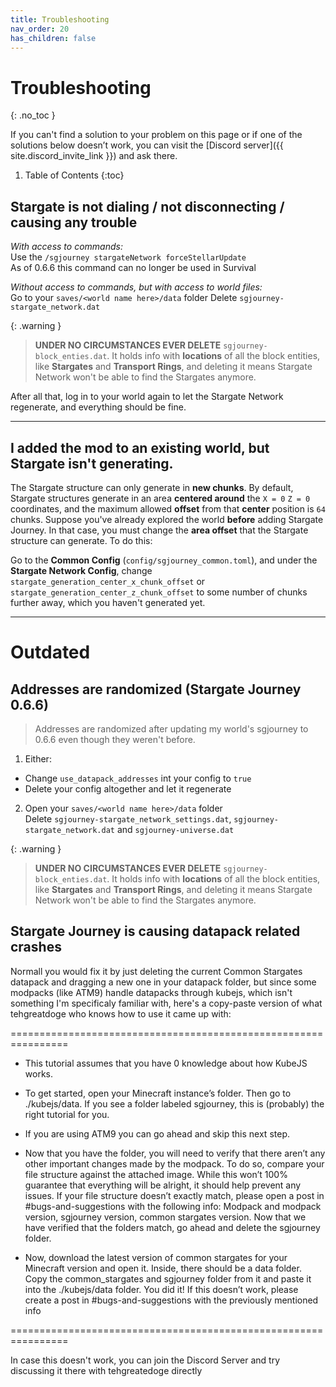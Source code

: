 ```yaml
---
title: Troubleshooting
nav_order: 20
has_children: false
---
```


# Troubleshooting
{: .no_toc }

If you can't find a solution to your problem on this page or if one of the solutions below doesn’t work, 
you can visit the [Discord server]({{ site.discord_invite_link }}) and ask there.

1. Table of Contents
{:toc}

## Stargate is not dialing / not disconnecting / causing any trouble
_With access to commands:_  
Use the `/sgjourney stargateNetwork forceStellarUpdate`  
As of 0.6.6 this command can no longer be used in Survival

_Without access to commands, but with access to world files:_  
Go to your `saves/<world name here>/data` folder
Delete `sgjourney-stargate_network.dat`

{: .warning }
> **UNDER NO CIRCUMSTANCES EVER DELETE** `sgjourney-block_enties.dat`.
> It holds info with **locations** of all the block entities, 
> like **Stargates** and **Transport Rings**,
> and deleting it means Stargate Network won't be able to find the Stargates anymore.

After all that, log in to your world again to let the Stargate Network regenerate, and everything should be fine.

___


## I added the mod to an existing world, but Stargate isn't generating.
The Stargate structure can only generate in **new chunks**. 
By default, Stargate structures generate in an area **centered around** the `X = 0` `Z = 0` coordinates, 
and the maximum allowed **offset** from that **center** position is `64` chunks.
Suppose you've already explored the world **before** adding Stargate Journey. 
In that case, you must change the **area offset** that the Stargate structure can generate.
To do this:

Go to the **Common Config** (`config/sgjourney_common.toml`), and under the **Stargate Network Config**, change 
`stargate_generation_center_x_chunk_offset` or `stargate_generation_center_z_chunk_offset` to some number of chunks further away, which you haven't generated yet.

___

# Outdated

## Addresses are randomized (Stargate Journey 0.6.6)
> Addresses are randomized after updating my world's sgjourney to 0.6.6 even though they weren't before.

1. Either:
- Change `use_datapack_addresses` int your config to `true`
- Delete your config altogether and let it regenerate
2. Open your `saves/<world name here>/data` folder  
   Delete `sgjourney-stargate_network_settings.dat`, `sgjourney-stargate_network.dat` and `sgjourney-universe.dat`

{: .warning }
> **UNDER NO CIRCUMSTANCES EVER DELETE** `sgjourney-block_enties.dat`.
> It holds info with **locations** of all the block entities,
> like **Stargates** and **Transport Rings**,
> and deleting it means Stargate Network won't be able to find the Stargates anymore.

## Stargate Journey is causing datapack related crashes

<!-- // TODO: There is no image :D not even on discord -->

Normall you would fix it by just deleting the current Common Stargates datapack and dragging a new one in your datapack folder, 
but since some modpacks (like ATM9) handle datapacks through kubejs, which isn't something I'm specificaly familiar with, 
here's a copy-paste version of what tehgreatdoge who knows how to use it came up with:

================================================================

- This tutorial assumes that you have 0 knowledge about how KubeJS works.

- To get started, open your Minecraft instance’s folder. 
Then go to ./kubejs/data. 
If you see a folder labeled sgjourney, this is (probably) the right tutorial for you.

- If you are using ATM9 you can go ahead and skip this next step.

- Now that you have the folder, 
you will need to verify that there aren’t any other important changes made by the modpack. 
To do so, compare your file structure against the attached image. 
While this won’t 100% guarantee that everything will be alright, it should help prevent any issues.
If your file structure doesn’t exactly match, please open a post in #bugs-and-suggestions with the following info: 
Modpack and modpack version, sgjourney version, common stargates version.
Now that we have verified that the folders match, go ahead and delete the sgjourney folder.

- Now, download the latest version of common stargates for your Minecraft version and open it. 
Inside, there should be a data folder. 
Copy the common_stargates and sgjourney folder from it and paste it into the ./kubejs/data folder. 
You did it! 
If this doesn’t work, please create a post in #bugs-and-suggestions with the previously mentioned info 

================================================================

In case this doesn't work, you can join the Discord Server and try discussing it there with tehgreatedoge directly

[//]: # (// TODO: datapack update tutorial also with KubeJS variant)